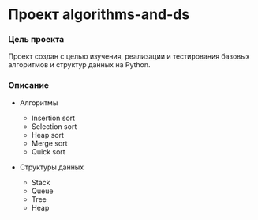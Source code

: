 # Проект algorithms-and-ds

### Цель проекта

Проект создан с целью изучения, реализации и тестирования
базовых алгоритмов и структур данных на Python.

### Описание

* Алгоритмы
    - Insertion sort
    - Selection sort
    - Heap sort
    - Merge sort
    - Quick sort

* Структуры данных
    - Stack
    - Queue
    - Tree
    - Heap
